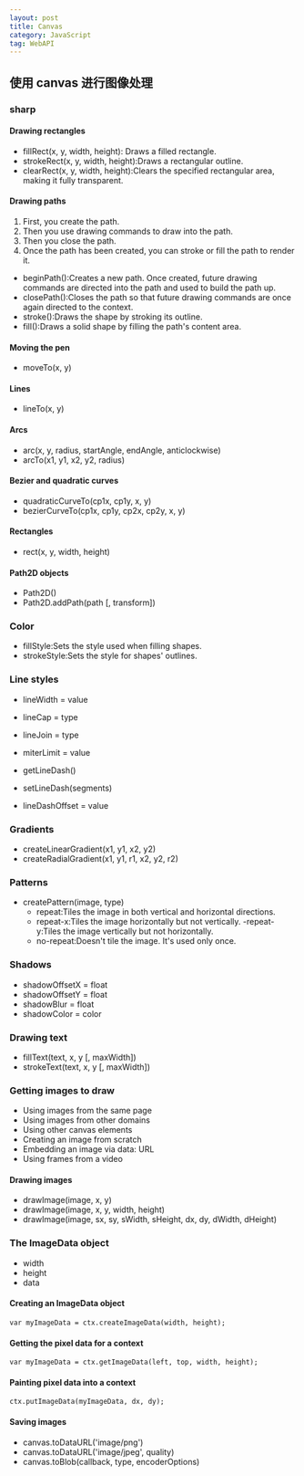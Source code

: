 ```yaml
---
layout: post
title: Canvas
category: JavaScript
tag: WebAPI
---
```



## 使用 canvas 进行图像处理

### sharp

#### Drawing rectangles

+ fillRect(x, y, width, height): Draws a filled rectangle.
+ strokeRect(x, y, width, height):Draws a rectangular outline.
+ clearRect(x, y, width, height):Clears the specified rectangular area, making it fully transparent.

#### Drawing paths

1. First, you create the path.
2. Then you use drawing commands to draw into the path.
3. Then you close the path.
4. Once the path has been created, you can stroke or fill the path to render it.


+ beginPath():Creates a new path. Once created, future drawing commands are directed into the path and used to build the path up.
+ closePath():Closes the path so that future drawing commands are once again directed to the context.
+ stroke():Draws the shape by stroking its outline.
+ fill():Draws a solid shape by filling the path's content area.

#### Moving the pen

+ moveTo(x, y)

#### Lines

+ lineTo(x, y)

#### Arcs

+ arc(x, y, radius, startAngle, endAngle, anticlockwise)
+ arcTo(x1, y1, x2, y2, radius)

#### Bezier and quadratic curves

+ quadraticCurveTo(cp1x, cp1y, x, y)
+ bezierCurveTo(cp1x, cp1y, cp2x, cp2y, x, y)

#### Rectangles

+ rect(x, y, width, height)

#### Path2D objects

+ Path2D()
+ Path2D.addPath(path [, transform])

### Color


+ fillStyle:Sets the style used when filling shapes.
+ strokeStyle:Sets the style for shapes' outlines.

### Line styles

+ lineWidth = value

+ lineCap = type
+ lineJoin = type
+ miterLimit = value
+ getLineDash()
+ setLineDash(segments)
+ lineDashOffset = value

### Gradients

+ createLinearGradient(x1, y1, x2, y2)
+ createRadialGradient(x1, y1, r1, x2, y2, r2)

### Patterns

+ createPattern(image, type)
	- repeat:Tiles the image in both vertical and horizontal directions.
	- repeat-x:Tiles the image horizontally but not vertically.
	-repeat-y:Tiles the image vertically but not horizontally.
	- no-repeat:Doesn't tile the image. It's used only once.

### Shadows

+ shadowOffsetX = float
+ shadowOffsetY = float
+ shadowBlur = float
+ shadowColor = color

### Drawing text

+ fillText(text, x, y [, maxWidth])
+ strokeText(text, x, y [, maxWidth])


### Getting images to draw

+ Using images from the same page
+ Using images from other domains
+ Using other canvas elements
+ Creating an image from scratch
+ Embedding an image via data: URL
+ Using frames from a video

#### Drawing images

+ drawImage(image, x, y)
+ drawImage(image, x, y, width, height)
+ drawImage(image, sx, sy, sWidth, sHeight, dx, dy, dWidth, dHeight)

### The ImageData object

+ width
+ height
+ data

#### Creating an ImageData object

`var myImageData = ctx.createImageData(width, height);`

#### Getting the pixel data for a context

`var myImageData = ctx.getImageData(left, top, width, height);`

#### Painting pixel data into a context

`ctx.putImageData(myImageData, dx, dy);`

#### Saving images

+ canvas.toDataURL('image/png')
+ canvas.toDataURL('image/jpeg', quality)
+ canvas.toBlob(callback, type, encoderOptions)
